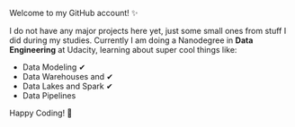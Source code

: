 Welcome to my GitHub account! ✨

I do not have any major projects here yet, just some small ones from stuff I did during my studies.
Currently I am doing a Nanodegree in **Data Engineering** at Udacity, learning about super cool things like:
- Data Modeling ✔︎
- Data Warehouses and ✔︎
- Data Lakes and Spark ✔︎
- Data Pipelines

Happy Coding! 🚀

<!--

### Hi there 👋

**BabsBerlin/BabsBerlin** is a ✨ _special_ ✨ repository because its `README.md` (this file) appears on your GitHub profile.

Here are some ideas to get you started:

- 🔭 I’m currently working on ...
- 🌱 I’m currently learning ...
- 👯 I’m looking to collaborate on ...
- 🤔 I’m looking for help with ...
- 💬 Ask me about ...
- 📫 How to reach me: ...
- 😄 Pronouns: ...
- ⚡ Fun fact: ...
-->

